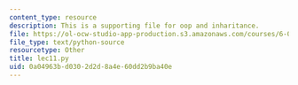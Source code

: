 ```yaml
---
content_type: resource
description: This is a supporting file for oop and inharitance.
file: https://ol-ocw-studio-app-production.s3.amazonaws.com/courses/6-00sc-introduction-to-computer-science-and-programming-spring-2011/0a04963bd0302d2d8a4e60dd2b9ba40e_lec11.py
file_type: text/python-source
resourcetype: Other
title: lec11.py
uid: 0a04963b-d030-2d2d-8a4e-60dd2b9ba40e
---
```

